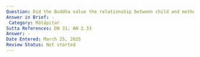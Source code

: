 ```yaml
---
Question: Did the Buddha value the relationship between child and mother and father?
Answer in Brief: -
 Category: Mātāpitar
Sutta References: DN 31; AN 2.33
Answer: -
Date Entered: March 25, 2025
Review Status: Not started
---
```

